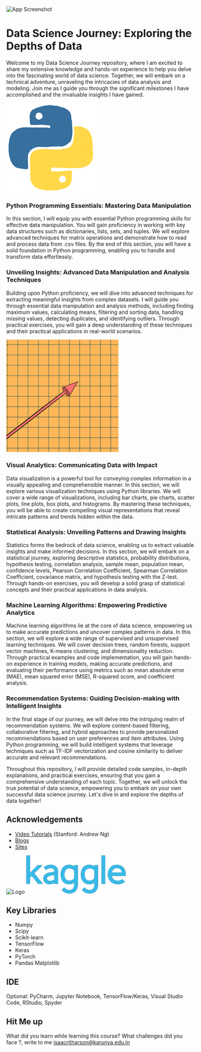 

![App Screenshot](https://www.google.com/url?sa=i&url=https%3A%2F%2Fwww.springboard.com%2Fblog%2Fdata-science%2Fdata-science-process%2F&psig=AOvVaw3n5KW6I5sQRi5j045t1WcM&ust=1687699768834000&source=images&cd=vfe&ved=0CBEQjRxqFwoTCLiS_uqB3P8CFQAAAAAdAAAAABAD)


# Data Science Journey: Exploring the Depths of Data
Welcome to my Data Science Journey repository, where I am excited to share my extensive knowledge and hands-on experience to help you delve into the fascinating world of data science. Together, we will embark on a technical adventure, unraveling the intricacies of data analysis and modeling. Join me as I guide you through the significant milestones I have accomplished and the invaluable insights I have gained.

![App Screenshot](https://raw.githubusercontent.com/ISAACRITHARSON/Data-Science-and-Statistical-Analyisis-Repository/main/assets/python.gif)


### Python Programming Essentials: Mastering Data Manipulation
In this section, I will equip you with essential Python programming skills for effective data manipulation. You will gain proficiency in working with key data structures such as dictionaries, lists, sets, and tuples. We will explore advanced techniques for matrix operations and demonstrate how to read and process data from .csv files. By the end of this section, you will have a solid foundation in Python programming, enabling you to handle and transform data effortlessly.

### Unveiling Insights: Advanced Data Manipulation and Analysis Techniques
Building upon Python proficiency, we will dive into advanced techniques for extracting meaningful insights from complex datasets. I will guide you through essential data manipulation and analysis methods, including finding maximum values, calculating means, filtering and sorting data, handling missing values, detecting duplicates, and identifying outliers. Through practical exercises, you will gain a deep understanding of these techniques and their practical applications in real-world scenarios.

![App Screenshot](https://github.com/ISAACRITHARSON/Data-Science-and-Statistical-Analyisis-Repository/blob/main/assets/stonks.gif?raw=true)

### Visual Analytics: Communicating Data with Impact
Data visualization is a powerful tool for conveying complex information in a visually appealing and comprehensible manner. In this section, we will explore various visualization techniques using Python libraries. We will cover a wide range of visualizations, including bar charts, pie charts, scatter plots, line plots, box plots, and histograms. By mastering these techniques, you will be able to create compelling visual representations that reveal intricate patterns and trends hidden within the data.

### Statistical Analysis: Unveiling Patterns and Drawing Insights
Statistics forms the bedrock of data science, enabling us to extract valuable insights and make informed decisions. In this section, we will embark on a statistical journey, exploring descriptive statistics, probability distributions, hypothesis testing, correlation analysis, sample mean, population mean, confidence levels, Pearson Correlation Coefficient, Spearman Correlation Coefficient, covariance matrix, and hypothesis testing with the Z-test. Through hands-on exercises, you will develop a solid grasp of statistical concepts and their practical applications in data analysis.

### Machine Learning Algorithms: Empowering Predictive Analytics
Machine learning algorithms lie at the core of data science, empowering us to make accurate predictions and uncover complex patterns in data. In this section, we will explore a wide range of supervised and unsupervised learning techniques. We will cover decision trees, random forests, support vector machines, K-means clustering, and dimensionality reduction. Through practical examples and code implementation, you will gain hands-on experience in training models, making accurate predictions, and evaluating their performance using metrics such as mean absolute error (MAE), mean squared error (MSE), R-squared score, and coefficient analysis.

### Recommendation Systems: Guiding Decision-making with Intelligent Insights
In the final stage of our journey, we will delve into the intriguing realm of recommendation systems. We will explore content-based filtering, collaborative filtering, and hybrid approaches to provide personalized recommendations based on user preferences and item attributes. Using Python programming, we will build intelligent systems that leverage techniques such as TF-IDF vectorization and cosine similarity to deliver accurate and relevant recommendations.

Throughout this repository, I will provide detailed code samples, in-depth explanations, and practical exercises, ensuring that you gain a comprehensive understanding of each topic. Together, we will unlock the true potential of data science, empowering you to embark on your own successful data science journey. Let's dive in and explore the depths of data together!
## Acknowledgements

 - [Video Tutorials](https://youtube.com/playlist?list=PLoROMvodv4rMiGQp3WXShtMGgzqpfVfbU) (Stanford: Andrew Ng)
 - [Blogs](https://machinelearningmastery.com/start-here/)
 - [Sites](https://www.kaggle.com/learn/intro-to-machine-learning)


![Logo](https://upload.wikimedia.org/wikipedia/commons/0/05/Scikit_learn_logo_small.svg)
![Logo](https://raw.githubusercontent.com/ISAACRITHARSON/Data-Science-and-Statistical-Analyisis-Repository/main/assets/kagglef.png)



## Key Libraries

- Numpy
- Scipy
- Scikit-learn
- TensorFlow
- Keras
- PyTorch
- Pandas
Matplotlib
## IDE

Optional: PyCharm, Jupyter Notebook, TensorFlow/Keras, Visual Studio Code, RStudio, Spyder


## Hit Me up

What did you learn while learning this course? What challenges did you face ?, write to me isaacritharson@karunya.edu.in

